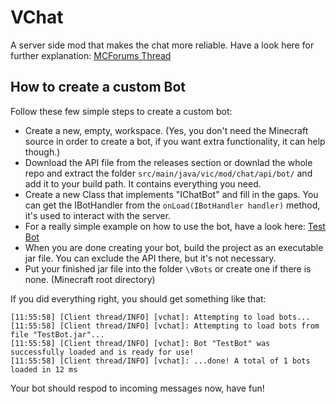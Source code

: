 VChat
=====

A server side mod that makes the chat more reliable. Have a look here for further explanation:
[MCForums Thread](http://www.minecraftforum.net/forums/mapping-and-modding/minecraft-mods/wip-mods/2182328-vchat-v0-1r13-a-server-side-mod-that-makes-the)

How to create a custom Bot
--------------------------

Follow these few simple steps to create a custom bot:

- Create a new, empty, workspace. (Yes, you don't need the Minecraft source in order to create a bot, if you want extra functionality, it can help though.)
- Download the API file from the releases section or downlad the whole repo and extract the folder `src/main/java/vic/mod/chat/api/bot/` and add it to your build path. It contains everything you need.
- Create a new Class that implements "IChatBot" and fill in the gaps. You can get the IBotHandler from the `onLoad(IBotHandler handler)` method, it's used to interact with the server.
- For a really simple example on how to use the bot, have a look here: [Test Bot](https://gist.github.com/Victorious3/85a0fd97e78906886baf)
- When you are done creating your bot, build the project as an executable jar file. You can exclude the API there, but it's not necessary.
- Put your finished jar file into the folder `\vBots` or create one if there is none. (Minecraft root directory)

If you did everything right, you should get something like that:
```
[11:55:58] [Client thread/INFO] [vchat]: Attempting to load bots...
[11:55:58] [Client thread/INFO] [vchat]: Attempting to load bots from file "TestBot.jar"...
[11:55:58] [Client thread/INFO] [vchat]: Bot "TestBot" was successfully loaded and is ready for use!
[11:55:58] [Client thread/INFO] [vchat]: ...done! A total of 1 bots loaded in 12 ms
```
Your bot should respod to incoming messages now, have fun!
